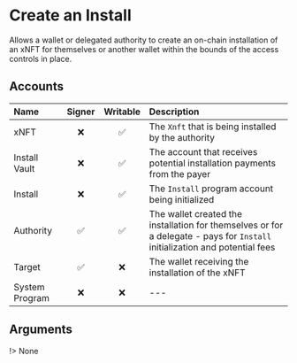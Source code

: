 # Create an Install

Allows a wallet or delegated authority to create an on-chain installation of an xNFT for themselves or another wallet within the bounds of the access controls in place.

## Accounts

| Name           | Signer | Writable | Description                                                                                                                 |
| :------------- | :----: | :------: | :-------------------------------------------------------------------------------------------------------------------------- |
| xNFT           |   ❌    |    ✅     | The `Xnft` that is being installed by the authority                                                                         |
| Install Vault  |   ❌    |    ✅     | The account that receives potential installation payments from the payer                                                    |
| Install        |   ❌    |    ✅     | The `Install` program account being initialized                                                                             |
| Authority      |   ✅    |    ✅     | The wallet created the installation for themselves or for a delegate - pays for `Install` initialization and potential fees |
| Target         |   ✅    |    ❌     | The wallet receiving the installation of the xNFT                                                                           |
| System Program |   ❌    |    ❌     | ---                                                                                                                         |

## Arguments

!> None

